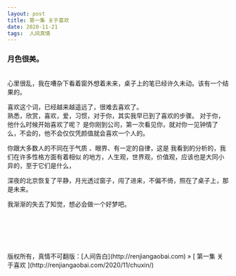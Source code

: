 ```yaml
---
layout: post  
title: 第一集 关于喜欢 
date: 2020-11-21  
tags:  人间真情
---
```

### 月色很美。  

<br/> 
心里很乱，我在嘈杂下看着窗外想着未来，桌子上的笔已经许久未动。该有一个结果的。   

喜欢这个词，已经越来越遥远了，很难去喜欢了。   
熟悉，欣赏，喜欢，爱，习惯，对于你，其实我早已到了喜欢的步骤。
对于你，他什么时候开始喜欢了呢？
是你刚到公司，第一次看见你，就对你一见钟情了么，不会的，他不会仅仅凭颜值就会喜欢一个人的。

你跟大多数人的不同在于气质 、眼界、有一定的自律，这是 我看到的分析的，我们在许多性格方面有着相似 的地方，人生观，世界观，价值观，应该也是大同小异的，至于它们是什么，

深夜的北京恢复了平静，月光透过窗子，闯了进来，不偏不倚，照在了桌子上，那是未来。  

我渐渐的失去了知觉，想必会做一个好梦吧。


<br/> 
<br/> 
<br/> 
<br/> 
<br/> 
版权所有，真情不可翻版：[人间告白](http://renjiangaobai.com) » [ 第一集 关于喜欢  ](http://renjiangaobai.com/2020/11/chuxin/)  
<br/>